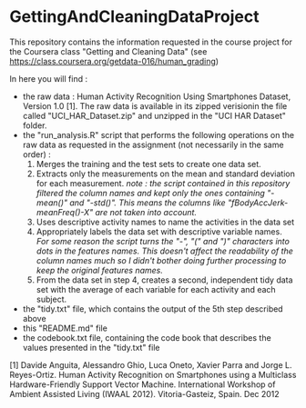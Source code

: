 GettingAndCleaningDataProject
=============================

This repository contains the information requested in the course project for the Coursera class "Getting and Cleaning Data" (see https://class.coursera.org/getdata-016/human_grading)

In here you will find :
* the raw data : Human Activity Recognition Using Smartphones Dataset, Version 1.0 [1]. The raw data is available in its zipped verisionin the file called "UCI_HAR_Dataset.zip" and unzipped in the "UCI HAR Dataset" folder.
* the "run_analysis.R" script that performs the following operations on the raw data as requested in the assignment (not necessarily in the same order) :
  1. Merges the training and the test sets to create one data set.
  2. Extracts only the measurements on the mean and standard deviation for each measurement. 
  _note : the script contained in this repository filtered the column names and kept only the ones containing "-mean()" and "-std()". This means the columns like "fBodyAccJerk-meanFreq()-X" are not taken into account._
  3. Uses descriptive activity names to name the activities in the data set
  4. Appropriately labels the data set with descriptive variable names. _For some reason the script turns the "-", "(" and ")" characters into dots in the features names. This doesn't affect the readability of the column names much so I didn't bother doing further processing to keep the original features names._
  5. From the data set in step 4, creates a second, independent tidy data set with the average of each variable for each activity and each subject.
* the "tidy.txt" file, which contains the output of the 5th step described above
* this "README.md" file
* the codebook.txt file, containing the code book that describes the values presented in the "tidy.txt" file


[1] Davide Anguita, Alessandro Ghio, Luca Oneto, Xavier Parra and Jorge L. Reyes-Ortiz. Human Activity Recognition on Smartphones using a Multiclass Hardware-Friendly Support Vector Machine. International Workshop of Ambient Assisted Living (IWAAL 2012). Vitoria-Gasteiz, Spain. Dec 2012
